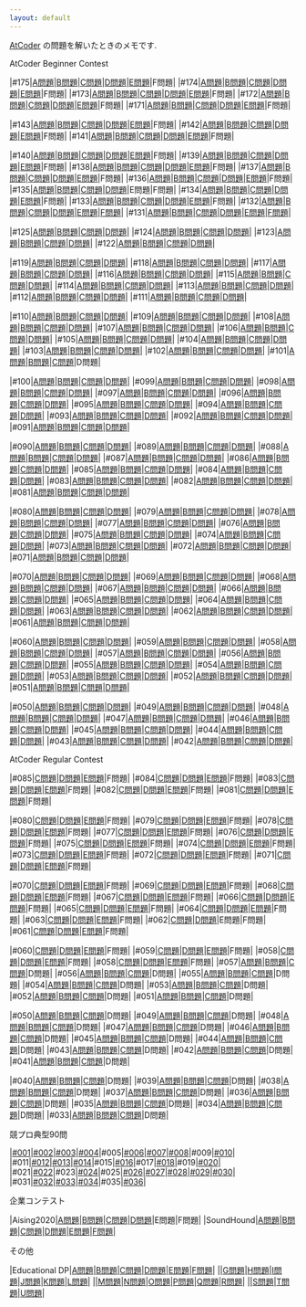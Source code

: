 ```yaml
---
layout: default
---
```

[AtCoder](https://atcoder.jp/) の問題を解いたときのメモです.

AtCoder Beginner Contest

|#175|[A問題](atc/abc/175/a.html)|[B問題](atc/abc/175/b.html)|[C問題](atc/abc/175/c.html)|[D問題](atc/abc/175/d.html)|[E問題](atc/abc/175/e.html)|F問題|
|#174|[A問題](atc/abc/174/a.html)|[B問題](atc/abc/174/b.html)|[C問題](atc/abc/174/c.html)|[D問題](atc/abc/174/d.html)|[E問題](atc/abc/174/e.html)|F問題|
|#173|[A問題](atc/abc/173/a.html)|[B問題](atc/abc/173/b.html)|[C問題](atc/abc/173/c.html)|[D問題](atc/abc/173/d.html)|[E問題](atc/abc/173/e.html)|F問題|
|#172|[A問題](atc/abc/172/a.html)|[B問題](atc/abc/172/b.html)|[C問題](atc/abc/172/c.html)|[D問題](atc/abc/172/d.html)|[E問題](atc/abc/172/e.html)|F問題|
|#171|[A問題](atc/abc/171/a.html)|[B問題](atc/abc/171/b.html)|[C問題](atc/abc/171/c.html)|[D問題](atc/abc/171/d.html)|[E問題](atc/abc/171/e.html)|F問題|

|#143|[A問題](atc/abc/143/a.html)|[B問題](atc/abc/143/b.html)|[C問題](atc/abc/143/c.html)|[D問題](atc/abc/143/d.html)|[E問題](atc/abc/143/e.html)|F問題|
|#142|[A問題](atc/abc/142/a.html)|[B問題](atc/abc/142/b.html)|[C問題](atc/abc/142/c.html)|[D問題](atc/abc/142/d.html)|[E問題](atc/abc/142/e.html)|F問題|
|#141|[A問題](atc/abc/141/a.html)|[B問題](atc/abc/141/b.html)|[C問題](atc/abc/141/c.html)|[D問題](atc/abc/141/d.html)|[E問題](atc/abc/141/e.html)|F問題|

|#140|[A問題](atc/abc/140/a.html)|[B問題](atc/abc/140/b.html)|[C問題](atc/abc/140/c.html)|[D問題](atc/abc/140/d.html)|[E問題](atc/abc/140/e.html)|F問題|
|#139|[A問題](atc/abc/139/a.html)|[B問題](atc/abc/139/b.html)|[C問題](atc/abc/139/c.html)|[D問題](atc/abc/139/d.html)|[E問題](atc/abc/139/e.html)|F問題|
|#138|[A問題](atc/abc/138/a.html)|[B問題](atc/abc/138/b.html)|[C問題](atc/abc/138/c.html)|[D問題](atc/abc/138/d.html)|[E問題](atc/abc/138/e.html)|F問題|
|#137|[A問題](atc/abc/137/a.html)|[B問題](atc/abc/137/b.html)|[C問題](atc/abc/137/c.html)|[D問題](atc/abc/137/d.html)|[E問題](atc/abc/137/e.html)|F問題|
|#136|[A問題](atc/abc/136/a.html)|[B問題](atc/abc/136/b.html)|[C問題](atc/abc/136/c.html)|[D問題](atc/abc/136/d.html)|[E問題](atc/abc/136/e.html)|F問題|
|#135|[A問題](atc/abc/135/a.html)|[B問題](atc/abc/135/b.html)|[C問題](atc/abc/135/c.html)|[D問題](atc/abc/135/d.html)|E問題|F問題|
|#134|[A問題](atc/abc/134/a.html)|[B問題](atc/abc/134/b.html)|[C問題](atc/abc/134/c.html)|[D問題](atc/abc/134/d.html)|[E問題](atc/abc/134/e.html)|F問題|
|#133|[A問題](atc/abc/133/a.html)|[B問題](atc/abc/133/b.html)|[C問題](atc/abc/133/c.html)|[D問題](atc/abc/133/d.html)|[E問題](atc/abc/133/e.html)|F問題|
|#132|[A問題](atc/abc/132/a.html)|[B問題](atc/abc/132/b.html)|[C問題](atc/abc/132/c.html)|[D問題](atc/abc/132/d.html)|[E問題](atc/abc/132/e.html)|[F問題](atc/abc/132/f.html)|
|#131|[A問題](atc/abc/131/a.html)|[B問題](atc/abc/131/b.html)|[C問題](atc/abc/131/c.html)|[D問題](atc/abc/131/d.html)|[E問題](atc/abc/131/e.html)|[F問題](atc/abc/131/f.html)|

|#125|[A問題](atc/abc/125/a.html)|[B問題](atc/abc/125/b.html)|[C問題](atc/abc/125/c.html)|[D問題](atc/abc/125/d.html)|
|#124|[A問題](atc/abc/124/a.html)|[B問題](atc/abc/124/b.html)|[C問題](atc/abc/124/c.html)|[D問題](atc/abc/124/d.html)|
|#123|[A問題](atc/abc/123/a.html)|[B問題](atc/abc/123/b.html)|[C問題](atc/abc/123/c.html)|[D問題](atc/abc/123/d.html)|
|#122|[A問題](atc/abc/122/a.html)|[B問題](atc/abc/122/b.html)|[C問題](atc/abc/122/c.html)|[D問題](atc/abc/122/d.html)|

|#119|[A問題](atc/abc/119/a.html)|[B問題](atc/abc/119/b.html)|[C問題](atc/abc/119/c.html)|[D問題](atc/abc/119/d.html)|
|#118|[A問題](atc/abc/118/a.html)|[B問題](atc/abc/118/b.html)|[C問題](atc/abc/118/c.html)|[D問題](atc/abc/118/d.html)|
|#117|[A問題](atc/abc/117/a.html)|[B問題](atc/abc/117/b.html)|[C問題](atc/abc/117/c.html)|[D問題](atc/abc/117/d.html)|
|#116|[A問題](atc/abc/116/a.html)|[B問題](atc/abc/116/b.html)|[C問題](atc/abc/116/c.html)|[D問題](atc/abc/116/d.html)|
|#115|[A問題](atc/abc/115/a.html)|[B問題](atc/abc/115/b.html)|[C問題](atc/abc/115/c.html)|[D問題](atc/abc/115/d.html)|
|#114|[A問題](atc/abc/114/a.html)|[B問題](atc/abc/114/b.html)|[C問題](atc/abc/114/c.html)|[D問題](atc/abc/114/d.html)|
|#113|[A問題](atc/abc/113/a.html)|[B問題](atc/abc/113/b.html)|[C問題](atc/abc/113/c.html)|[D問題](atc/abc/113/d.html)|
|#112|[A問題](atc/abc/112/a.html)|[B問題](atc/abc/112/b.html)|[C問題](atc/abc/112/c.html)|[D問題](atc/abc/112/d.html)|
|#111|[A問題](atc/abc/111/a.html)|[B問題](atc/abc/111/b.html)|[C問題](atc/arc/103/c.html)|[D問題](atc/arc/103/d.html)|

|#110|[A問題](atc/abc/110/a.html)|[B問題](atc/abc/110/b.html)|[C問題](atc/abc/110/c.html)|[D問題](atc/abc/110/d.html)|
|#109|[A問題](atc/abc/109/a.html)|[B問題](atc/abc/109/b.html)|[C問題](atc/abc/109/c.html)|[D問題](atc/abc/109/d.html)|
|#108|[A問題](atc/abc/108/a.html)|[B問題](atc/abc/108/b.html)|[C問題](atc/arc/102/c.html)|[D問題](atc/arc/102/d.html)|
|#107|[A問題](atc/abc/107/a.html)|[B問題](atc/abc/107/b.html)|[C問題](atc/arc/101/c.html)|[D問題](atc/arc/101/d.html)|
|#106|[A問題](atc/abc/106/a.html)|[B問題](atc/abc/106/b.html)|[C問題](atc/abc/106/c.html)|[D問題](atc/abc/106/d.html)|
|#105|[A問題](atc/abc/105/a.html)|[B問題](atc/abc/105/b.html)|[C問題](atc/abc/105/c.html)|[D問題](atc/abc/105/d.html)|
|#104|[A問題](atc/abc/104/a.html)|[B問題](atc/abc/104/b.html)|[C問題](atc/abc/104/c.html)|[D問題](atc/abc/104/d.html)|
|#103|[A問題](atc/abc/103/a.html)|[B問題](atc/abc/103/b.html)|[C問題](atc/abc/103/c.html)|[D問題](atc/abc/103/d.html)|
|#102|[A問題](atc/abc/102/a.html)|[B問題](atc/abc/102/b.html)|[C問題](atc/arc/100/c.html)|[D問題](atc/arc/100/d.html)|
|#101|[A問題](atc/abc/101/a.html)|[B問題](atc/abc/101/b.html)|[C問題](atc/arc/099/c.html)|D問題|

|#100|[A問題](atc/abc/100/a.html)|[B問題](atc/abc/100/b.html)|[C問題](atc/abc/100/c.html)|[D問題](atc/abc/100/d.html)|
|#099|[A問題](atc/abc/099/a.html)|[B問題](atc/abc/099/b.html)|[C問題](atc/abc/099/c.html)|[D問題](atc/abc/099/d.html)|
|#098|[A問題](atc/abc/098/a.html)|[B問題](atc/abc/098/b.html)|[C問題](atc/arc/098/c.html)|[D問題](atc/arc/098/d.html)|
|#097|[A問題](atc/abc/097/a.html)|[B問題](atc/abc/097/b.html)|[C問題](atc/arc/097/c.html)|[D問題](atc/arc/097/d.html)|
|#096|[A問題](atc/abc/096/a.html)|[B問題](atc/abc/096/b.html)|[C問題](atc/abc/096/c.html)|[D問題](atc/abc/096/d.html)|
|#095|[A問題](atc/abc/095/a.html)|[B問題](atc/abc/095/b.html)|[C問題](atc/arc/096/c.html)|[D問題](atc/arc/096/d.html)|
|#094|[A問題](atc/abc/094/a.html)|[B問題](atc/abc/094/b.html)|[C問題](atc/arc/095/c.html)|[D問題](atc/arc/095/d.html)|
|#093|[A問題](atc/abc/093/a.html)|[B問題](atc/abc/093/b.html)|[C問題](atc/arc/094/c.html)|[D問題](atc/arc/094/d.html)|
|#092|[A問題](atc/abc/092/a.html)|[B問題](atc/abc/092/b.html)|[C問題](atc/arc/093/c.html)|[D問題](atc/arc/093/d.html)|
|#091|[A問題](atc/abc/091/a.html)|[B問題](atc/abc/091/b.html)|[C問題](atc/arc/092/c.html)|[D問題](atc/arc/092/d.html)|

|#090|[A問題](atc/abc/090/a.html)|[B問題](atc/abc/090/b.html)|[C問題](atc/arc/091/c.html)|[D問題](atc/arc/091/d.html)|
|#089|[A問題](atc/abc/089/a.html)|[B問題](atc/abc/089/b.html)|[C問題](atc/abc/089/c.html)|[D問題](atc/abc/089/d.html)|
|#088|[A問題](atc/abc/088/a.html)|[B問題](atc/abc/088/b.html)|[C問題](atc/abc/088/c.html)|[D問題](atc/abc/088/d.html)|
|#087|[A問題](atc/abc/087/a.html)|[B問題](atc/abc/087/b.html)|[C問題](atc/arc/090/c.html)|[D問題](atc/arc/090/d.html)|
|#086|[A問題](atc/abc/086/a.html)|[B問題](atc/abc/086/b.html)|[C問題](atc/arc/089/c.html)|[D問題](atc/arc/089/d.html)|
|#085|[A問題](atc/abc/085/a.html)|[B問題](atc/abc/085/b.html)|[C問題](atc/abc/085/c.html)|[D問題](atc/abc/085/d.html)|
|#084|[A問題](atc/abc/084/a.html)|[B問題](atc/abc/084/b.html)|[C問題](atc/abc/084/c.html)|[D問題](atc/abc/084/d.html)|
|#083|[A問題](atc/abc/083/a.html)|[B問題](atc/abc/083/b.html)|[C問題](atc/arc/088/c.html)|[D問題](atc/arc/088/d.html)|
|#082|[A問題](atc/abc/082/a.html)|[B問題](atc/abc/082/b.html)|[C問題](atc/arc/087/c.html)|[D問題](atc/arc/087/d.html)|
|#081|[A問題](atc/abc/081/a.html)|[B問題](atc/abc/081/b.html)|[C問題](atc/arc/086/c.html)|[D問題](atc/arc/086/d.html)|

|#080|[A問題](atc/abc/080/a.html)|[B問題](atc/abc/080/b.html)|[C問題](atc/abc/080/c.html)|[D問題](atc/abc/080/d.html)|
|#079|[A問題](atc/abc/079/a.html)|[B問題](atc/abc/079/b.html)|[C問題](atc/abc/079/c.html)|[D問題](atc/abc/079/d.html)|
|#078|[A問題](atc/abc/078/a.html)|[B問題](atc/abc/078/b.html)|[C問題](atc/arc/085/c.html)|[D問題](atc/arc/085/d.html)|
|#077|[A問題](atc/abc/077/a.html)|[B問題](atc/abc/077/b.html)|[C問題](atc/arc/084/c.html)|[D問題](atc/arc/084/d.html)|
|#076|[A問題](atc/abc/076/a.html)|[B問題](atc/abc/076/b.html)|[C問題](atc/abc/076/c.html)|[D問題](atc/abc/076/d.html)|
|#075|[A問題](atc/abc/075/a.html)|[B問題](atc/abc/075/b.html)|[C問題](atc/abc/075/c.html)|[D問題](atc/abc/075/d.html)|
|#074|[A問題](atc/abc/074/a.html)|[B問題](atc/abc/074/b.html)|[C問題](atc/arc/083/c.html)|[D問題](atc/arc/083/d.html)|
|#073|[A問題](atc/abc/073/a.html)|[B問題](atc/abc/073/b.html)|[C問題](atc/abc/073/c.html)|[D問題](atc/abc/073/d.html)|
|#072|[A問題](atc/abc/072/a.html)|[B問題](atc/abc/072/b.html)|[C問題](atc/arc/082/c.html)|[D問題](atc/arc/082/d.html)|
|#071|[A問題](atc/abc/071/a.html)|[B問題](atc/abc/071/b.html)|[C問題](atc/arc/081/c.html)|[D問題](atc/arc/081/d.html)|

|#070|[A問題](atc/abc/070/a.html)|[B問題](atc/abc/070/b.html)|[C問題](atc/abc/070/c.html)|[D問題](atc/abc/070/d.html)|
|#069|[A問題](atc/abc/069/a.html)|[B問題](atc/abc/069/b.html)|[C問題](atc/arc/080/c.html)|[D問題](atc/arc/080/d.html)|
|#068|[A問題](atc/abc/068/a.html)|[B問題](atc/abc/068/b.html)|[C問題](atc/arc/079/c.html)|[D問題](atc/arc/079/d.html)|
|#067|[A問題](atc/abc/067/a.html)|[B問題](atc/abc/067/b.html)|[C問題](atc/arc/078/c.html)|[D問題](atc/arc/078/d.html)|
|#066|[A問題](atc/abc/066/a.html)|[B問題](atc/abc/066/b.html)|[C問題](atc/arc/077/c.html)|[D問題](atc/arc/077/d.html)|
|#065|[A問題](atc/abc/065/a.html)|[B問題](atc/abc/065/b.html)|[C問題](atc/arc/076/c.html)|[D問題](atc/arc/076/d.html)|
|#064|[A問題](atc/abc/064/a.html)|[B問題](atc/abc/064/b.html)|[C問題](atc/abc/064/c.html)|[D問題](atc/abc/064/d.html)|
|#063|[A問題](atc/abc/063/a.html)|[B問題](atc/abc/063/b.html)|[C問題](atc/arc/075/c.html)|[D問題](atc/arc/075/d.html)|
|#062|[A問題](atc/abc/062/a.html)|[B問題](atc/abc/062/b.html)|[C問題](atc/arc/074/c.html)|[D問題](atc/arc/074/d.html)|
|#061|[A問題](atc/abc/061/a.html)|[B問題](atc/abc/061/b.html)|[C問題](atc/abc/061/c.html)|[D問題](atc/abc/061/d.html)|

|#060|[A問題](atc/abc/060/a.html)|[B問題](atc/abc/060/b.html)|[C問題](atc/arc/073/c.html)|[D問題](atc/arc/073/d.html)|
|#059|[A問題](atc/abc/059/a.html)|[B問題](atc/abc/059/b.html)|[C問題](atc/arc/072/c.html)|[D問題](atc/arc/072/d.html)|
|#058|[A問題](atc/abc/058/a.html)|[B問題](atc/abc/058/b.html)|[C問題](atc/arc/071/c.html)|[D問題](atc/arc/071/d.html)|
|#057|[A問題](atc/abc/057/a.html)|[B問題](atc/abc/057/b.html)|[C問題](atc/abc/057/c.html)|[D問題](atc/abc/057/d.html)|
|#056|[A問題](atc/abc/056/a.html)|[B問題](atc/abc/056/b.html)|[C問題](atc/arc/070/c.html)|[D問題](atc/arc/070/d.html)|
|#055|[A問題](atc/abc/055/a.html)|[B問題](atc/abc/055/b.html)|[C問題](atc/arc/069/c.html)|[D問題](atc/arc/069/d.html)|
|#054|[A問題](atc/abc/054/a.html)|[B問題](atc/abc/054/b.html)|[C問題](atc/abc/054/c.html)|[D問題](atc/abc/054/d.html)|
|#053|[A問題](atc/abc/053/a.html)|[B問題](atc/abc/053/b.html)|[C問題](atc/arc/068/c.html)|[D問題](atc/arc/068/d.html)|
|#052|[A問題](atc/abc/052/a.html)|[B問題](atc/abc/052/b.html)|[C問題](atc/arc/067/c.html)|[D問題](atc/arc/067/d.html)|
|#051|[A問題](atc/abc/051/a.html)|[B問題](atc/abc/051/b.html)|[C問題](atc/abc/051/c.html)|[D問題](atc/abc/051/d.html)|

|#050|[A問題](atc/abc/050/a.html)|[B問題](atc/abc/050/b.html)|[C問題](atc/arc/066/c.html)|[D問題](atc/arc/066/d.html)|
|#049|[A問題](atc/abc/049/a.html)|[B問題](atc/abc/049/b.html)|[C問題](atc/arc/065/c.html)|[D問題](atc/arc/065/d.html)|
|#048|[A問題](atc/abc/048/a.html)|[B問題](atc/abc/048/b.html)|[C問題](atc/arc/064/c.html)|[D問題](atc/arc/064/d.html)|
|#047|[A問題](atc/abc/047/a.html)|[B問題](atc/abc/047/b.html)|[C問題](atc/arc/063/c.html)|[D問題](atc/arc/063/d.html)|
|#046|[A問題](atc/abc/046/a.html)|[B問題](atc/abc/046/b.html)|[C問題](atc/arc/062/c.html)|[D問題](atc/arc/062/d.html)|
|#045|[A問題](atc/abc/045/a.html)|[B問題](atc/abc/045/b.html)|[C問題](atc/arc/061/c.html)|[D問題](atc/arc/061/d.html)|
|#044|[A問題](atc/abc/044/a.html)|[B問題](atc/abc/044/b.html)|[C問題](atc/arc/060/c.html)|[D問題](atc/arc/060/d.html)|
|#043|[A問題](atc/abc/043/a.html)|[B問題](atc/abc/043/b.html)|[C問題](atc/arc/059/c.html)|[D問題](atc/arc/059/d.html)|
|#042|[A問題](atc/abc/042/a.html)|[B問題](atc/abc/042/b.html)|[C問題](atc/arc/058/c.html)|[D問題](atc/arc/058/d.html)|

AtCoder Regular Contest

|#085|[C問題](atc/arc/085/c.html)|[D問題](atc/arc/085/d.html)|[E問題](atc/arc/085/e.html)|F問題|
|#084|[C問題](atc/arc/084/c.html)|[D問題](atc/arc/084/d.html)|[E問題](atc/arc/084/e.html)|F問題|
|#083|[C問題](atc/arc/083/c.html)|[D問題](atc/arc/083/d.html)|[E問題](atc/arc/083/e.html)|F問題|
|#082|[C問題](atc/arc/082/c.html)|[D問題](atc/arc/082/d.html)|[E問題](atc/arc/082/e.html)|F問題|
|#081|[C問題](atc/arc/081/c.html)|[D問題](atc/arc/081/d.html)|[E問題](atc/arc/081/e.html)|F問題|

|#080|[C問題](atc/arc/080/c.html)|[D問題](atc/arc/080/d.html)|[E問題](atc/arc/080/e.html)|F問題|
|#079|[C問題](atc/arc/079/c.html)|[D問題](atc/arc/079/d.html)|[E問題](atc/arc/079/e.html)|F問題|
|#078|[C問題](atc/arc/078/c.html)|[D問題](atc/arc/078/d.html)|[E問題](atc/arc/078/e.html)|F問題|
|#077|[C問題](atc/arc/077/c.html)|[D問題](atc/arc/077/d.html)|[E問題](atc/arc/077/e.html)|F問題|
|#076|[C問題](atc/arc/076/c.html)|[D問題](atc/arc/076/d.html)|[E問題](atc/arc/076/e.html)|F問題|
|#075|[C問題](atc/arc/075/c.html)|[D問題](atc/arc/075/d.html)|[E問題](atc/arc/075/e.html)|F問題|
|#074|[C問題](atc/arc/074/c.html)|[D問題](atc/arc/074/d.html)|[E問題](atc/arc/074/e.html)|F問題|
|#073|[C問題](atc/arc/073/c.html)|[D問題](atc/arc/073/d.html)|[E問題](atc/arc/073/e.html)|F問題|
|#072|[C問題](atc/arc/072/c.html)|[D問題](atc/arc/072/d.html)|[E問題](atc/arc/072/e.html)|F問題|
|#071|[C問題](atc/arc/071/c.html)|[D問題](atc/arc/071/d.html)|[E問題](atc/arc/071/e.html)|F問題|

|#070|[C問題](atc/arc/070/c.html)|[D問題](atc/arc/070/d.html)|[E問題](atc/arc/070/e.html)|F問題|
|#069|[C問題](atc/arc/069/c.html)|[D問題](atc/arc/069/d.html)|[E問題](atc/arc/069/e.html)|F問題|
|#068|[C問題](atc/arc/068/c.html)|[D問題](atc/arc/068/d.html)|[E問題](atc/arc/068/e.html)|F問題|
|#067|[C問題](atc/arc/067/c.html)|[D問題](atc/arc/067/d.html)|[E問題](atc/arc/067/e.html)|F問題|
|#066|[C問題](atc/arc/066/c.html)|[D問題](atc/arc/066/d.html)|[E問題](atc/arc/066/e.html)|F問題|
|#065|[C問題](atc/arc/065/c.html)|[D問題](atc/arc/065/d.html)|[E問題](atc/arc/065/e.html)|F問題|
|#064|[C問題](atc/arc/064/c.html)|[D問題](atc/arc/064/d.html)|[E問題](atc/arc/064/e.html)|F問題|
|#063|[C問題](atc/arc/063/c.html)|[D問題](atc/arc/063/d.html)|[E問題](atc/arc/063/e.html)|F問題|
|#062|[C問題](atc/arc/062/c.html)|[D問題](atc/arc/062/d.html)|E問題|F問題|
|#061|[C問題](atc/arc/061/c.html)|[D問題](atc/arc/061/d.html)|[E問題](atc/arc/061/e.html)|F問題|

|#060|[C問題](atc/arc/060/c.html)|[D問題](atc/arc/060/d.html)|[E問題](atc/arc/060/e.html)|F問題|
|#059|[C問題](atc/arc/059/c.html)|[D問題](atc/arc/059/d.html)|[E問題](atc/arc/059/e.html)|F問題|
|#058|[C問題](atc/arc/058/c.html)|[D問題](atc/arc/058/d.html)|[E問題](atc/arc/058/e.html)|F問題|
|#058|[C問題](atc/arc/058/c.html)|[D問題](atc/arc/058/d.html)|[E問題](atc/arc/058/e.html)|F問題|
|#057|[A問題](atc/arc/057/a.html)|[B問題](atc/arc/057/b.html)|[C問題](atc/arc/057/c.html)|D問題|
|#056|[A問題](atc/arc/056/a.html)|[B問題](atc/arc/056/b.html)|[C問題](atc/arc/056/c.html)|D問題|
|#055|[A問題](atc/arc/055/a.html)|[B問題](atc/arc/055/b.html)|[C問題](atc/arc/055/c.html)|D問題|
|#054|[A問題](atc/arc/054/a.html)|[B問題](atc/arc/054/b.html)|[C問題](atc/arc/054/c.html)|D問題|
|#053|[A問題](atc/arc/053/a.html)|[B問題](atc/arc/053/b.html)|[C問題](atc/arc/053/c.html)|D問題|
|#052|[A問題](atc/arc/052/a.html)|[B問題](atc/arc/052/b.html)|[C問題](atc/arc/052/c.html)|D問題|
|#051|[A問題](atc/arc/051/a.html)|[B問題](atc/arc/051/b.html)|[C問題](atc/arc/051/c.html)|D問題|

|#050|[A問題](atc/arc/050/a.html)|[B問題](atc/arc/050/b.html)|[C問題](atc/arc/050/c.html)|D問題|
|#049|[A問題](atc/arc/049/a.html)|[B問題](atc/arc/049/b.html)|[C問題](atc/arc/049/c.html)|D問題|
|#048|[A問題](atc/arc/048/a.html)|[B問題](atc/arc/048/b.html)|[C問題](atc/arc/048/c.html)|D問題|
|#047|[A問題](atc/arc/047/a.html)|[B問題](atc/arc/047/b.html)|[C問題](atc/arc/047/c.html)|D問題|
|#046|[A問題](atc/arc/046/a.html)|[B問題](atc/arc/046/b.html)|[C問題](atc/arc/046/c.html)|D問題|
|#045|[A問題](atc/arc/045/a.html)|[B問題](atc/arc/045/b.html)|[C問題](atc/arc/045/c.html)|D問題|
|#044|[A問題](atc/arc/044/a.html)|[B問題](atc/arc/044/b.html)|[C問題](atc/arc/044/c.html)|D問題|
|#043|[A問題](atc/arc/043/a.html)|[B問題](atc/arc/043/b.html)|[C問題](atc/arc/043/c.html)|D問題|
|#042|[A問題](atc/arc/042/a.html)|[B問題](atc/arc/042/b.html)|[C問題](atc/arc/042/c.html)|D問題|
|#041|[A問題](atc/arc/041/a.html)|[B問題](atc/arc/041/b.html)|[C問題](atc/arc/041/c.html)|D問題|

|#040|[A問題](atc/arc/040/a.html)|[B問題](atc/arc/040/b.html)|[C問題](atc/arc/040/c.html)|D問題|
|#039|[A問題](atc/arc/039/a.html)|[B問題](atc/arc/039/b.html)|[C問題](atc/arc/039/c.html)|D問題|
|#038|[A問題](atc/arc/038/a.html)|[B問題](atc/arc/038/b.html)|[C問題](atc/arc/038/c.html)|D問題|
|#037|[A問題](atc/arc/037/a.html)|[B問題](atc/arc/037/b.html)|[C問題](atc/arc/037/c.html)|D問題|
|#036|[A問題](atc/arc/036/a.html)|[B問題](atc/arc/036/b.html)|[C問題](atc/arc/036/c.html)|D問題|
|#035|[A問題](atc/arc/035/a.html)|[B問題](atc/arc/035/b.html)|[C問題](atc/arc/035/c.html)|D問題|
|#034|[A問題](atc/arc/034/a.html)|[B問題](atc/arc/034/b.html)|[C問題](atc/arc/034/c.html)|D問題|
|#033|[A問題](atc/arc/033/a.html)|[B問題](atc/arc/033/b.html)|[C問題](atc/arc/033/c.html)|D問題|

競プロ典型90問

|[#001](atc/typical/001.html)|[#002](atc/typical/002.html)|[#003](atc/typical/003.html)|[#004](atc/typical/004.html)|#005|[#006](atc/typical/006.html)|[#007](atc/typical/007.html)|[#008](atc/typical/008.html)|#009|[#010](atc/typical/010.html)|
|#011|[#012](atc/typical/012.html)|[#013](atc/typical/013.html)|[#014](atc/typical/014.html)|#015|[#016](atc/typical/016.html)|#017|[#018](atc/typical/018.html)|#019|[#020](atc/typical/020.html)|
|#021|[#022](atc/typical/022.html)|#023|[#024](atc/typical/024.html)|#025|[#026](atc/typical/026.html)|[#027](atc/typical/027.html)|[#028](atc/typical/028.html)|[#029](atc/typical/029.html)|[#030](atc/typical/030.html)|
|#031|[#032](atc/typical/032.html)|[#033](atc/typical/033.html)|[#034](atc/typical/034.html)|#035|[#036](atc/typical/036.html)|

企業コンテスト

|Aising2020|[A問題](atc/com/aising2020/a.html)|[B問題](atc/com/aising2020/b.html)|[C問題](atc/com/aising2020/c.html)|[D問題](atc/com/aising2020/d.html)|E問題|F問題|
|SoundHound|[A問題](atc/com/soundhound/a.html)|[B問題](atc/com/soundhound/b.html)|[C問題](atc/com/soundhound/c.html)|[D問題](atc/com/soundhound/d.html)|[E問題](atc/com/soundhound/e.html)|[F問題](atc/com/soundhound/f.html)|

その他

|Educational DP|[A問題](atc/other/dp/a.html)|[B問題](atc/other/dp/b.html)|[C問題](atc/other/dp/c.html)|[D問題](atc/other/dp/d.html)|[E問題](atc/other/dp/e.html)|[F問題](atc/other/dp/f.html)|
||[G問題](atc/other/dp/g.html)|[H問題](atc/other/dp/h.html)|[I問題](atc/other/dp/i.html)|[J問題](atc/other/dp/j.html)|[K問題](atc/other/dp/k.html)|[L問題](atc/other/dp/l.html)|
||[M問題](atc/other/dp/m.html)|[N問題](atc/other/dp/n.html)|[O問題](atc/other/dp/o.html)|[P問題](atc/other/dp/p.html)|[Q問題](atc/other/dp/q.html)|[R問題](atc/other/dp/r.html)|
||[S問題](atc/other/dp/s.html)|[T問題](atc/other/dp/t.html)|[U問題](atc/other/dp/u.html)|
